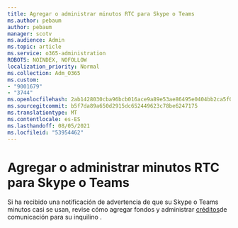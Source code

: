 ```yaml
---
title: Agregar o administrar minutos RTC para Skype o Teams
ms.author: pebaum
author: pebaum
manager: scotv
ms.audience: Admin
ms.topic: article
ms.service: o365-administration
ROBOTS: NOINDEX, NOFOLLOW
localization_priority: Normal
ms.collection: Adm_O365
ms.custom:
- "9001679"
- "3744"
ms.openlocfilehash: 2ab1428030cba96bcb016ace9a89e53ae86495e0404bb2ca5f0ee4e4a11755a4
ms.sourcegitcommit: b5f7da89a650d2915dc652449623c78be6247175
ms.translationtype: MT
ms.contentlocale: es-ES
ms.lasthandoff: 08/05/2021
ms.locfileid: "53954462"
---
```

# <a name="add-or-manage-pstn-minutes-for-skype-or-teams"></a>Agregar o administrar minutos RTC para Skype o Teams

Si ha recibido una notificación de advertencia de que su Skype o Teams minutos casi se usan, revise cómo agregar fondos y administrar [créditos](https://docs.microsoft.com/microsoftteams/add-funds-and-manage-communications-credits)de comunicación para su inquilino .